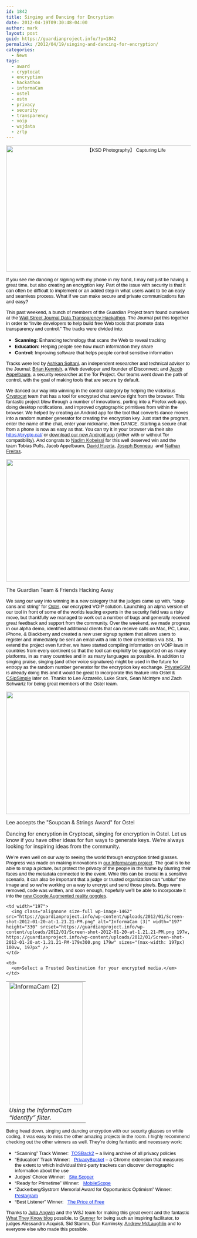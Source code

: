 ```yaml
---
id: 1842
title: Singing and Dancing for Encryption
date: 2012-04-19T09:30:48-04:00
author: mark
layout: post
guid: https://guardianproject.info/?p=1842
permalink: /2012/04/19/singing-and-dancing-for-encryption/
categories:
  - News
tags:
  - award
  - cryptocat
  - encryption
  - hackathon
  - informaCam
  - ostel
  - ostn
  - privacy
  - security
  - transparency
  - voip
  - wsjdata
  - zrtp
---
```

<p style="text-align: center">
  <span style="color: #000000"><span style="font-family: ArialMT,sans-serif"><span style="font-size: small"><a href="https://secure.flickr.com/photos/ksd-photography/4899157618/"><img class="aligncenter" src="https://farm5.staticflickr.com/4099/4899157618_b35f53be23_z.jpg" alt="【KSD Photography】 Capturing Life" width="640" height="343" /></a></span></span></span>
</p>

<p style="text-align: left">
  <span style="color: #000000"><span style="font-family: ArialMT,sans-serif"><span style="font-size: small">If you see me dancing or signing with my phone in my hand, I may not just be having a great time, but also creating an encryption key. Part of the issue with security is that it can often be difficult to implement or an added step in what users want to be an easy and seamless process. What if we can make secure and private communications fun and easy?</span></span></span>
</p>

<span style="color: #000000"><span style="font-family: ArialMT,sans-serif"><span style="font-size: small">This past weekend, a bunch of members of the Guardian Project team found ourselves at the <a title="wall-street-journal-data-transparency-weekend-day" href="http://blogs.wsj.com/digits/2012/04/16/the-winners-of-wsjs-data-transparency-weekend/" target="_blank">Wall Street Journal Data Transparency Hackathon</a>. The Journal put this together in order to “invite developers to help build free Web tools that promote data transparency and control.” The tracks were divided into:</span></span></span>

  * <span style="color: #000000"><span style="font-family: ArialMT,sans-serif"><span style="font-size: small"><strong>Scanning:</strong></span></span></span><span style="color: #000000"><span style="font-family: ArialMT,sans-serif"><span style="font-size: small"> Enhancing technology that scans the Web to reveal tracking</span></span></span>
  * <span style="color: #000000"><span style="font-family: ArialMT,sans-serif"><span style="font-size: small"><strong>Education:</strong></span></span></span><span style="color: #000000"><span style="font-family: ArialMT,sans-serif"><span style="font-size: small"> Helping people see how much information they share</span></span></span>
  * <span style="color: #000000"><span style="font-family: ArialMT,sans-serif"><span style="font-size: small"><strong>Control:</strong></span></span></span><span style="color: #000000"><span style="font-family: ArialMT,sans-serif"><span style="font-size: small"> Improving software that helps people control sensitive information</span></span></span>

<span style="color: #000000"><span style="font-family: ArialMT,sans-serif"><span style="font-size: small">Tracks were led by </span></span></span><a title="ashkan soltani" href="http://ashkansoltani.org/" target="_blank"><span style="color: #000000"><span style="font-family: ArialMT,sans-serif"><span style="font-size: small">Ashkan Soltani</span></span></span></a><span style="color: #000000"><span style="font-family: ArialMT,sans-serif"><span style="font-size: small">, an independent researcher and technical adviser to the Journal; </span></span></span><a title="brian kennish" href="http://byoogle.com/" target="_blank"><span style="color: #000000"><span style="font-family: ArialMT,sans-serif"><span style="font-size: small">Brian Kennish</span></span></span></a><span style="color: #000000"><span style="font-family: ArialMT,sans-serif"><span style="font-size: small">, a Web developer and founder of Disconnect; and </span></span></span><a title="Jacob Appelbaum" href="https://twitter.com/#!/ioerror" target="_blank"><span style="color: #000000"><span style="font-family: ArialMT,sans-serif"><span style="font-size: small">Jacob Appelbaum</span></span></span></a><span style="color: #000000"><span style="font-family: ArialMT,sans-serif"><span style="font-size: small">, a security researcher at the Tor Project. Our teams went down the path of control, with the goal of making tools that are secure by default.</span></span></span>

<span style="color: #000000"><span style="font-family: ArialMT,sans-serif"><span style="font-size: small">We danced our way into winning in the control category by helping the victorious <a title="cryptocat" href="https://crypto.cat/about/" target="_blank">Cryptocat</a> team that has a tool for encrypted chat service right from the browser. This fantastic project blew through a number of innovations, porting into a Firefox web app, doing desktop notifications, and improved cryptographic primitives from within the browser. We helped by creating an Android app for the tool that converts dance moves into a random number generator for creating the encryption key. Just start the program, enter the name of the chat, enter your nickname, then DANCE. Starting a secure chat from a phone is now as easy as that. You can try it in your browser via their site </span></span></span>[<span style="color: #0025e5"><span style="font-family: ArialMT,sans-serif"><span style="font-size: small"><span style="text-decoration: underline">https://crypto.cat/</span></span></span></span>](https://crypto.cat/)<span style="color: #000000"><span style="font-family: ArialMT,sans-serif"><span style="font-size: small"> or <a title="cryptocat android app" href="https://guardianproject.info/apps/cryptocat/" target="_blank">download our new Android app</a> (either with or without Tor compatibility)</span></span></span><span style="color: #000000"><span style="font-family: ArialMT,sans-serif"><span style="font-size: small">. And congrats to <a title="nadim kobeissi" href="http://nadim.cc/" target="_blank">Nadim Kobeissi</a> for this well deserved win and the team Tobias Pulls, Jacob Appelbaum, <a title="david huerta" href="http://davidhuerta.me/" target="_blank">David Huerta</a>, <a title="joseph bonneau" href="http://www.jbonneau.com/" target="_blank">Joseph Bonneau</a>  and <a title="nathan freittas" href="http://openideals.com/" target="_blank">Nathan Freitas</a>.</span></span></span>

<div style="width: 510px" class="wp-caption aligncenter">
  <a href="https://secure.flickr.com/photos/aspirationtech/7077092229/sizes/m/in/photostream/"><img src="https://farm6.staticflickr.com/5071/7077092229_5e3f9ed867.jpg" alt="" width="500" height="333" /></a>
  
  <p class="wp-caption-text">
    The Guardian Team & Friends Hacking Away
  </p>
</div>

<span style="color: #000000"><span style="font-family: ArialMT,sans-serif"><span style="font-size: small">We sang our way into winning in a new category that the judges came up with, “soup cans and string” for <a title="Open Secure Telephony Network (OSTN) ostel" href="https://ostel.me" target="_blank">Ostel</a>, our encrypted VOIP solution. Launching an alpha version of our tool in front of some of the worlds leading experts in the security field was a risky move, but thankfully we managed to work out a number of bugs and generally received great feedback and support from the community. Over the weekend, we made progress in our alpha demo, identified additional clients that can receive calls on Mac, PC, Linux, iPhone, & Blackberry and created a new user signup system that allows users to register and immediately be sent an email with a link to their credentials via SSL. To extend the project even further, we have started compiling information on VOIP laws in countries from every continent so that the tool can explicitly be supported on as many platforms, in as many countries and in as many languages as possible. In addition to singing praise, singing (and other voice signatures) might be used in the future for entropy as the random number generator for the encryption key exchange. <a title="privategsm" href="http://www.privatewave.com/products-services/private-gsm/product.html" target="_blank">PrivateGSM</a> is already doing this and it would be great to incorporate this feature into Ostel & <a title="CSipSimple" href="https://code.google.com/p/csipsimple/" target="_blank">CSipSimple</a> later on. Thanks to Lee Azzarello, Luke Stark, Sean McIntyre and Zach Schwartz for being great members of the Ostel team. </span></span></span>

<div style="width: 510px" class="wp-caption aligncenter">
  <a href="https://secure.flickr.com/photos/aspirationtech/6935372190/sizes/m/in/photostream/"><img src="https://farm6.staticflickr.com/5327/6935372190_a576a30d16.jpg" alt="" width="500" height="333" /></a>
  
  <p class="wp-caption-text">
    Lee accepts the "Soupcan & Strings Award" for Ostel
  </p>
</div>

Dancing for encryption in Cryptocat, singing for encryption in Ostel. Let us know if you have other ideas for fun ways to generate keys. We’re always looking for inspiring ideas from the community.

<span style="color: #000000"><span style="font-family: ArialMT,sans-serif"><span style="font-size: small">We’re even well on our way to seeing the world through encryption tinted glasses. Progress was made on making innovations in <a title="informacam" href="https://guardianproject.info/2012/01/20/introducing-informacam/" target="_blank">our Informacam project</a>. The goal is to be able to snap a picture, but protect the privacy of the people in the frame by blurring their faces and the metadata connected to the event. Whie this can be crucial in a sensitive scenario, it can also be important that a judge or trusted organization can “unblur” the image and so we’re working on a way to encrypt and send those pixels. Bugs were removed, code was written, and soon enough, hopefully we’ll be able to incorporate it into the <a title="google augmented reality goggles" href="https://arstechnica.com//gadgets/news/2012/04/google-unveils-project-glass-augmented-reality-glasses.ars" target="_blank">new Google Augmented reality goggles</a>.  </span></span></span>

<table style="margin: 0px auto">
  <tr>
    <td width="201">
      <img class="alignnone size-full wp-image-1461" src="https://guardianproject.info/wp-content/uploads/2012/01/Screen-shot-2012-01-20-at-1.21.07-PM.png" alt="InformaCam (2)" width="201" height="332" srcset="https://guardianproject.info/wp-content/uploads/2012/01/Screen-shot-2012-01-20-at-1.21.07-PM.png 201w, https://guardianproject.info/wp-content/uploads/2012/01/Screen-shot-2012-01-20-at-1.21.07-PM-181x300.png 181w" sizes="(max-width: 201px) 100vw, 201px" />
    </td>
    
    <td width="197">
      <img class="alignnone size-full wp-image-1462" src="https://guardianproject.info/wp-content/uploads/2012/01/Screen-shot-2012-01-20-at-1.21.21-PM.png" alt="InformaCam (3)" width="197" height="330" srcset="https://guardianproject.info/wp-content/uploads/2012/01/Screen-shot-2012-01-20-at-1.21.21-PM.png 197w, https://guardianproject.info/wp-content/uploads/2012/01/Screen-shot-2012-01-20-at-1.21.21-PM-179x300.png 179w" sizes="(max-width: 197px) 100vw, 197px" />
    </td>
  </tr>
  
  <tr>
    <td>
      <em>Using the InformaCam “Identify” filter.</em>
    </td>
    
    <td>
      <em>Select a Trusted Destination for your encrypted media.</em>
    </td>
  </tr>
</table>

<span><span style="font-family: ArialMT,sans-serif"><span style="font-size: small">Being head down, singing and dancing encryption with our security glasses on while coding, it was easy to miss the other amazing projects in the room. I highly recommend checking out the other winners as well. They’re doing fantastic and necessary work:</span></span></span>

  * <span style="color: #000000"><span style="font-family: ArialMT,sans-serif"><span style="font-size: small">“Scanning” Track Winner:  </span></span></span>[<span style="color: #0025e5"><span style="font-family: ArialMT,sans-serif"><span style="font-size: small"><span style="text-decoration: underline">TOSBack2</span></span></span></span>](http://www.hackerleague.org/hackathons/wsj-data-transparency-code-a-thon/hacks/tosback2)<span style="color: #000000"><span style="font-family: ArialMT,sans-serif"><span style="font-size: small"> – a living archive of all privacy policies</span></span></span>
  * <span style="color: #000000"><span style="font-family: ArialMT,sans-serif"><span style="font-size: small">“Education” Track Winner:   </span></span></span>[<span style="color: #0025e5"><span style="font-family: ArialMT,sans-serif"><span style="font-size: small"><span style="text-decoration: underline">PrivacyBucket</span></span></span></span>](http://www.hackerleague.org/hackathons/wsj-data-transparency-code-a-thon/hacks/privacybucket)<span style="color: #000000"><span style="font-family: ArialMT,sans-serif"><span style="font-size: small"> – a Chrome extension that measures the extent to which individual third-party trackers can discover demographic information about the use</span></span></span>
  * <span style="color: #000000"><span style="font-family: ArialMT,sans-serif"><span style="font-size: small">Judges’ Choice Winner:   </span></span></span>[<span style="color: #0025e5"><span style="font-family: ArialMT,sans-serif"><span style="font-size: small"><span style="text-decoration: underline">Site Scoper</span></span></span></span>](http://www.hackerleague.org/hackathons/wsj-data-transparency-code-a-thon/hacks/site-scoper)
  * <span style="color: #000000"><span style="font-family: ArialMT,sans-serif"><span style="font-size: small">“Ready for Primetime” Winner:   </span></span></span>[<span style="color: #0025e5"><span style="font-family: ArialMT,sans-serif"><span style="font-size: small"><span style="text-decoration: underline">MobileScope</span></span></span></span>](http://www.hackerleague.org/hackathons/wsj-data-transparency-code-a-thon/hacks/mobilescope)
  * <span style="color: #000000"><span style="font-family: ArialMT,sans-serif"><span style="font-size: small">“Zuckerberg/Systrom Memorial Award for Opportunistic Optimism” Winner:   </span></span></span>[<span style="color: #0025e5"><span style="font-family: ArialMT,sans-serif"><span style="font-size: small"><span style="text-decoration: underline">Pestagram</span></span></span></span>](http://www.hackerleague.org/hackathons/wsj-data-transparency-code-a-thon/hacks/pestagram-its-pinterest-for-instagram)
  * <span style="color: #000000"><span style="font-family: ArialMT,sans-serif"><span style="font-size: small">“Best Listener” Winner:   </span></span></span>[<span style="color: #0025e5"><span style="font-family: ArialMT,sans-serif"><span style="font-size: small"><span style="text-decoration: underline">The Price of Free</span></span></span></span>](http://www.hackerleague.org/hackathons/wsj-data-transparency-code-a-thon/hacks/the-price-of-free)<span style="color: #000000"><span style="font-family: ArialMT,sans-serif"><span style="font-size: small"> </span></span></span>

<span style="color: #000000"><span style="font-family: ArialMT,sans-serif"><span style="font-size: small">Thanks to <a title="julia angwin" href="http://www.juliaangwin.com/" target="_blank">Julia Angwin</a> and the WSJ team for making this great event and the fantastic <a title="what they know" href="http://blogs.wsj.com/wtk/" target="_blank">What They Know blog</a> possible, to <a title="gunner aspiration" href="http://aspirationtech.org/blog/gunner" target="_blank">Gunner</a> for being such an inspiring facilitator, to judges Alessandro Acquisti, Sid Stamm, Dan Kaminsky, <a title="andrew mclaughlin" href="http://andrewmclaughlin.info/" target="_blank">Andrew McLaughlin</a> and to everyone else who made this possible.</span></span></span>